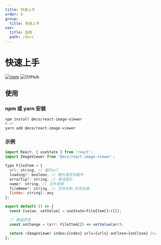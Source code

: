 ```yaml
---
title: 快速上手
order: 0
group:
  title: 快速上手
nav:
  title: 指南
  path: /docs
---
```


# 快速上手

[![npm][npm]][npm-url] ![GitHub](@/assets/svg/mit.svg)

## 使用

### npm 或 yarn 安装

```bash
npm install @eco/react-image-viewer
# or
yarn add @eco/react-image-viewer
```

### 示例

```javascript
import React, { useState } from 'react';
import ImageViewer from '@eco/react-image-viewer';

type FileItem = {
  url: string, // 图片url
  loading?: boolean, // 图片是否加载中
  errorTip?: string, // 错误提示
  name?: string, // 文件说明
  fileName?: string, // 文件名称,包含后缀
  [index: string]: any
};

export default () => {
  const [value, setValue] = useState<FileItem[]>([]);

  // 数组改变
  const onChange = (arr: FileItem[]) => setValue(arr);

  return <ImageViewer index={index} urls={urls} onClose={onClose} />;
};
```

[npm]: https://img.shields.io/npm/v/react-image-viewer.svg
[npm-url]: https://www.npmjs.com/package/react-image-viewer
